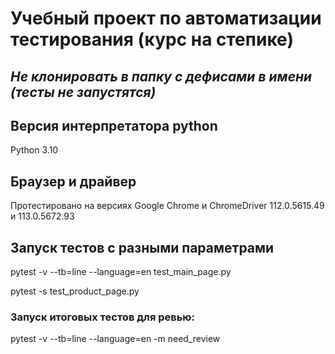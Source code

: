 # Учебный проект по автоматизации тестирования (курс на степике)

## _Не клонировать в папку с дефисами в имени (тесты не запустятся)_

## Версия интерпретатора python
Python 3.10

## Браузер и драйвер
Протестировано на версиях Google Chrome	и ChromeDriver 112.0.5615.49 и 113.0.5672.93


## Запуск тестов с разными параметрами
pytest -v --tb=line --language=en test_main_page.py

pytest -s test_product_page.py

### Запуск итоговых тестов для ревью:
pytest -v --tb=line --language=en -m need_review


